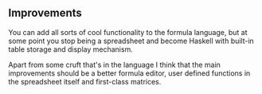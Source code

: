 ## Improvements

You can add all sorts of cool functionality to the formula language, but at some point you stop being a spreadsheet and become Haskell with built-in table storage and display mechanism.

Apart from some cruft that's in the language I think that the main improvements should be a better formula editor, user defined functions in the spreadsheet itself and first-class matrices.